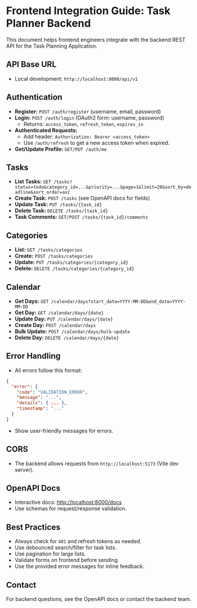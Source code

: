 # Frontend Integration Guide: Task Planner Backend

This document helps frontend engineers integrate with the backend REST API for the Task Planning Application.

## API Base URL
- Local development: `http://localhost:8000/api/v1`

## Authentication
- **Register:** `POST /auth/register` (username, email, password)
- **Login:** `POST /auth/login` (OAuth2 form: username, password)
  - Returns: `access_token`, `refresh_token`, `expires_in`
- **Authenticated Requests:**
  - Add header: `Authorization: Bearer <access_token>`
  - Use `/auth/refresh` to get a new access token when expired.
- **Get/Update Profile:** `GET/PUT /auth/me`

## Tasks
- **List Tasks:** `GET /tasks?status=todo&category_id=...&priority=...&page=1&limit=20&sort_by=deadline&sort_order=asc`
- **Create Task:** `POST /tasks` (see OpenAPI docs for fields)
- **Update Task:** `PUT /tasks/{task_id}`
- **Delete Task:** `DELETE /tasks/{task_id}`
- **Task Comments:** `GET/POST /tasks/{task_id}/comments`

## Categories
- **List:** `GET /tasks/categories`
- **Create:** `POST /tasks/categories`
- **Update:** `PUT /tasks/categories/{category_id}`
- **Delete:** `DELETE /tasks/categories/{category_id}`

## Calendar
- **Get Days:** `GET /calendar/days?start_date=YYYY-MM-DD&end_date=YYYY-MM-DD`
- **Get Day:** `GET /calendar/days/{date}`
- **Update Day:** `PUT /calendar/days/{date}`
- **Create Day:** `POST /calendar/days`
- **Bulk Update:** `POST /calendar/days/bulk-update`
- **Delete Day:** `DELETE /calendar/days/{date}`

## Error Handling
- All errors follow this format:
```json
{
  "error": {
    "code": "VALIDATION_ERROR",
    "message": "...",
    "details": { ... },
    "timestamp": "..."
  }
}
```
- Show user-friendly messages for errors.

## CORS
- The backend allows requests from `http://localhost:5173` (Vite dev server).

## OpenAPI Docs
- Interactive docs: [http://localhost:8000/docs](http://localhost:8000/docs)
- Use schemas for request/response validation.

## Best Practices
- Always check for `401` and refresh tokens as needed.
- Use debounced search/filter for task lists.
- Use pagination for large lists.
- Validate forms on frontend before sending.
- Use the provided error messages for inline feedback.

## Contact
For backend questions, see the OpenAPI docs or contact the backend team. 